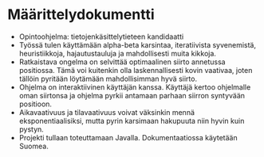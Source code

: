 # Määrittelydokumentti
* Opintoohjelma: tietojenkäsittelytieteen kandidaatti
* Työssä tulen käyttämään alpha-beta karsintaa, iteratiivista syvenemistä, heuristiikkoja, hajautustauluja ja mahdollisesti muita kikkoja.
* Ratkaistava ongelma on selvittää optimaalinen siirto annetussa positiossa. Tämä voi kuitenkin olla laskennallisesti kovin vaativaa, joten tällöin pyritään
löytämään mahdollisimman hyvä siirto.
* Ohjelma on interaktiivinen käyttäjän kanssa. Käyttäjä kertoo ohjelmalle oman siirtonsa ja ohjelma pyrkii antamaan parhaan siirron syntyvään positioon.
* Aikavaativuus ja tilavaativuus voivat väksinkin mennä eksponentiaalisiksi, mutta pyrin karsimaan hakupuuta niin hyvin kuin pystyn. 
* Projekti tullaan toteuttamaan Javalla. Dokumentaatiossa käytetään Suomea.
